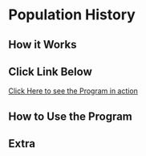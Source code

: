 # Population History
## How it Works

## Click Link Below 
[Click Here to see the Program in action](https://itsnotrohit02-populationhistory-populationapp-nmxua3.streamlit.app/)

## How to Use the Program

## Extra
